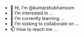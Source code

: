 - 👋 Hi, I’m @kumarshubhamssm
- 👀 I’m interested in ...
- 🌱 I’m currently learning ...
- 💞️ I’m looking to collaborate on ...
- 📫 How to reach me ...

<!---
kumarshubhamssm/kumarshubhamssm is a ✨ special ✨ repository because its `README.md` (this file) appears on your GitHub profile.
You can click the Preview link to take a look at your changes.
--->
